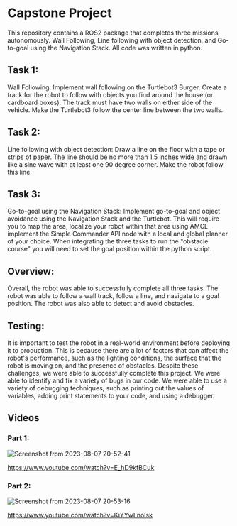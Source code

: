 # Capstone Project
This repository contains a ROS2 package that completes three missions autonomously.  Wall Following, Line following with object detection, and Go-to-goal using the Navigation Stack.  All code was written in python.

## Task 1:
Wall Following: Implement wall following on the Turtlebot3 Burger. Create a track for the robot to follow with objects you find around the house (or cardboard boxes). The track must have two walls on either side of the vehicle. Make the Turtlebot3 follow the center line between the two walls.

## Task 2:
Line following with object detection: Draw a line on the floor with a tape or strips of paper. The line should be no more than 1.5 inches wide and drawn like a sine wave with at least one 90 degree corner. Make the robot follow this line.

## Task 3:
Go-to-goal using the Navigation Stack: Implement go-to-goal and object avoidance using the Navigation Stack and the Turtlebot. This will require you to map the area, localize your robot within that area using AMCL implement the Simple Commander API node with a local and global planner of your choice. When integrating the three tasks to run the "obstacle course" you will need to set the goal position within the python script.  

## Overview:
Overall, the robot was able to successfully complete all three tasks. The robot was able to follow a wall track, follow a line, and navigate to a goal position. The robot was also able to detect and avoid obstacles.

## Testing:
It is important to test the robot in a real-world environment before deploying it to production. This is because there are a lot of factors that can affect the robot's performance, such as the lighting conditions, the surface that the robot is moving on, and the presence of obstacles. Despite these challenges, we were able to successfully complete this project. We were able to identify and fix a variety of bugs in our code. We were able to use a variety of debugging techniques, such as printing out the values of variables, adding print statements to your code, and using a debugger. 

## Videos
### Part 1:  
![Screenshot from 2023-08-07 20-52-41](https://github.com/mlopez96/SAE_Solutions/assets/26072511/ad8516d3-0f0b-4868-86bb-b1c06db395fa)

https://www.youtube.com/watch?v=E_hD9kfBCuk
### Part 2:
![Screenshot from 2023-08-07 20-53-16](https://github.com/mlopez96/SAE_Solutions/assets/26072511/c2b56226-f2c4-45c0-b515-895f3cb86df5)

https://www.youtube.com/watch?v=KiYYwLnoIsk

